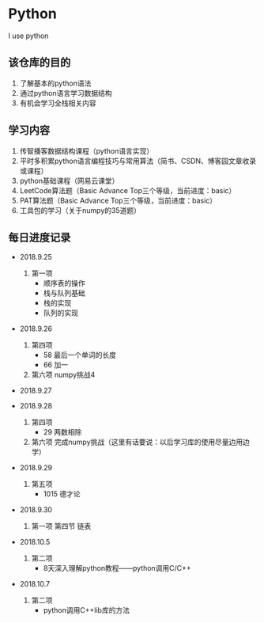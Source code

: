 # Python
I use python

## 该仓库的目的

1. 了解基本的python语法
2. 通过python语言学习数据结构
3. 有机会学习全栈相关内容

## 学习内容

1. 传智播客数据结构课程（python语言实现）
2. 平时多积累python语言编程技巧与常用算法（简书、CSDN、博客园文章收录或课程）
3. python基础课程（网易云课堂）
4. LeetCode算法题（Basic Advance Top三个等级，当前进度：basic）
5. PAT算法题（Basic Advance Top三个等级，当前进度：basic）
6. 工具包的学习（关于numpy的35道题）

## 每日进度记录
* 2018.9.25
    1. 第一项
	    - 顺序表的操作
	    - 栈与队列基础
	    - 栈的实现
	    - 队列的实现

* 2018.9.26
    1.  第四项
    	- 58 最后一个单词的长度
    	- 66 加一
    2. 第六项
    numpy挑战4

* 2018.9.27

* 2018.9.28
    1. 第四项
        - 29 两数相除
    2. 第六项
    完成numpy挑战（这里有话要说：以后学习库的使用尽量边用边学）
    
* 2018.9.29
    1. 第五项
        - 1015 德才论
        
* 2018.9.30
    1. 第一项
        第四节 链表
        
* 2018.10.5
    1. 第二项
        - 8天深入理解python教程——python调用C/C++
        
* 2018.10.7
    1. 第二项
        - python调用C++lib库的方法
	